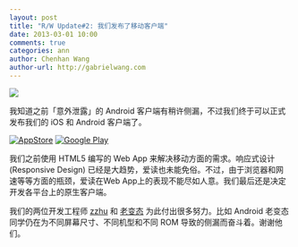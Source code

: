 ```yaml
---
layout: post
title: "R/W Update#2: 我们发布了移动客户端"
date: 2013-03-01 10:00
comments: true
categories: ann
author: Chenhan Wang
author-url: http://gabrielwang.com
---
```


![](http://i.imgur.com/EcamrTw.png)

我知道之前「意外泄露」的 Android 客户端有稍许侧漏，不过我们终于可以正式发布我们的 iOS 和 Android 客户端了。

<!-- more -->

[![AppStore](http://i.imgur.com/wk0M0ii.png)](https://itunes.apple.com/us/app/mei-wei-ai-du/id571845029?ls=1&mt=8) [![Google Play](http://i.imgur.com/5uIgf5y.png)](https://play.google.com/store/apps/details?id=com.avos.readwise&feature=search_result#?t=W251bGwsMSwyLDEsImNvbS5hdm9zLnJlYWR3aXNlIl0.)



我们之前使用 HTML5 编写的 Web App 来解决移动方面的需求。响应式设计 (Responsive Design) 已经是大趋势，爱读也未能免俗。不过，由于浏览器和网速等等方面的瓶颈，爱读在Web App上的表现不能尽如人意。我们最后还是决定开发各平台上的原生客户端。

我们的两位开发工程师 [zzhu](https://github.com/zzhu) 和 [老变态](https://github.com/lbt05) 为此付出很多努力。比如 Android 老变态同学仍在为不同屏幕尺寸、不同机型和不同 ROM 导致的侧漏而奋斗着。谢谢他们。

